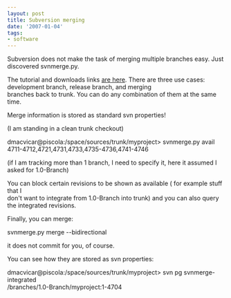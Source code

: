 ```yaml
---
layout: post
title: Subversion merging
date: '2007-01-04'
tags:
- software
---
```


Subversion does not make the task of merging multiple branches easy. Just discovered svnmerge.py.

The tutorial and downloads links [are here][1]. There are three use cases: development branch, release branch, and merging  
branches back to trunk. You can do any combination of them at the same time.

Merge information is stored as standard svn properties!

(I am standing in a clean trunk checkout)

dmacvicar@piscola:/space/sources/trunk/myproject\> svnmerge.py avail  
 4711-4712,4721,4731,4733,4735-4736,4741-4746

(if I am tracking more than 1 branch, I need to specify it, here it assumed I  
asked for 1.0-Branch)

You can block certain revisions to be shown as available ( for example stuff that I  
don't want to integrate from 1.0-Branch into trunk) and you can also query  
the integrated revisions.

Finally, you can merge:

svnmerge.py merge --bidirectional

it does not commit for you, of course.

You can see how they are stored as svn properties:

dmacvicar@piscola:/space/sources/trunk/myproject\> svn pg svnmerge-integrated  
 /branches/1.0-Branch/myproject:1-4704

[1]: http://www.orcaware.com/svn/wiki/Svnmerge.py

